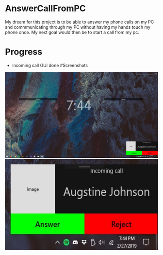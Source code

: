 # AnswerCallFromPC
My dream for this project is to be able to answer my phone calls on my PC and commmunicating through my PC without having my hands touch my phone once. My next goal would then be to start a call from my pc.
# Progress
- Incoming call GUI done
#Screenshots
<img src="https://github.com/elibroftw/AnswerCallFromPC/blob/master/Screenshots/Screenshot%201.jpg" alt="Screenshot"/>
<img src="https://github.com/elibroftw/AnswerCallFromPC/blob/master/Screenshots/Screenshot%202.jpg" alt="Screenshot" height="300px"/>
